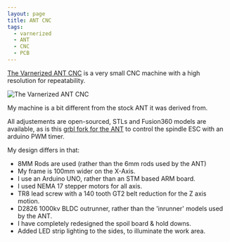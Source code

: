 ```yaml
---
layout: page
title: ANT CNC
tags:
  - varnerized
  - ANT
  - CNC
  - PCB
---
```

[The Varnerized ANT CNC](https://github.com/bvarner/varnerized_ant_cpcbm) is a very small CNC machine with a high resolution for repeatability.

![The Varnerized ANT CNC]($rootpath/pages/VarnerizedANT/current.jpg)

My machine is a bit different from the stock ANT it was derived from.

All adjustements are open-sourced, STLs and Fusion360 models are available, as is this [grbl fork for the ANT](https://github.com/bvarner/varnerized_ant_grbl) to control the spindle ESC with an arduino PWM timer.

My design differs in that:
* 8MM Rods are used (rather than the 6mm rods used by the ANT)
* My frame is 100mm wider on the X-Axis.
* I use an Arduino UNO, rather than an STM based ARM board.
* I used NEMA 17 stepper motors for all axis.
* TR8 lead screw with a 140 tooth GT2 belt reduction for the Z axis motion.
* D2826 1000kv BLDC outrunner, rather than the 'inrunner' models used by the ANT.
* I have completely redesigned the spoil board & hold downs.
* Added LED strip lighting to the sides, to illuminate the work area.
